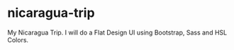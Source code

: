 # nicaragua-trip
My Nicaragua Trip. I will do a Flat Design UI using Bootstrap, Sass and HSL Colors.
